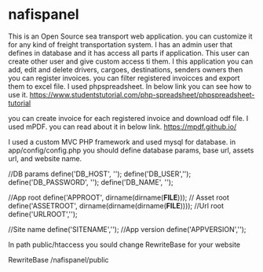 # nafispanel
This is an Open Source sea transport web application. you can customize it for any kind of freight transportation system. I has an admin user that defines in database and it has access all parts if application. 
This user can create other user and give custom access ti them. I this application you can add, edit and delete drivers, cargoes, destinations, senders
owners then you can register invoices. you can filter registered invoicces and export them to excel file. I used phpspreadsheet. In below link you can see 
how to use it.
https://www.studentstutorial.com/php-spreadsheet/phpspreadsheet-tutorial

you can create invoice for each registered invoice and download odf file. I used mPDF. you can read about it in below link.
https://mpdf.github.io/

I used a custom MVC PHP framework and used mysql for database. in app/config/config.php you should define database params, base url, assets url, and 
website name.

//DB params
define('DB_HOST', '');
define('DB_USER','');
define('DB_PASSWORD', '');
define('DB_NAME', '');

//App root
define('APPROOT', dirname(dirname(__FILE__)));
// Asset root
define('ASSETROOT', dirname(dirname(dirname(__FILE__))));
//Url root
define('URLROOT','');

//Site name
define('SITENAME','');
//App version
define('APPVERSION','');

In path public/htaccess you sould change RewriteBase for your website     

RewriteBase /nafispanel/public

